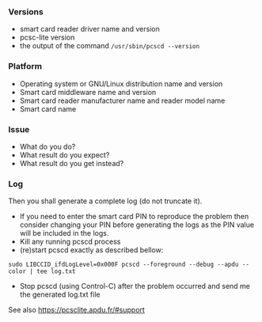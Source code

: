 ### Versions

* smart card reader driver name and version
* pcsc-lite version
* the output of the command `/usr/sbin/pcscd --version`

### Platform

* Operating system or GNU/Linux distribution name and version
* Smart card middleware name and version
* Smart card reader manufacturer name and reader model name
* Smart card name

### Issue

* What do you do?
* What result do you expect?
* What result do you get instead?

### Log

Then you shall generate a complete log (do not truncate it).

* If you need to enter the smart card PIN to reproduce the problem then
  consider changing your PIN before generating the logs as the PIN value
  will be included in the logs.
* Kill any running pcscd process
* (re)start pcscd exactly as described bellow:
```
sudo LIBCCID_ifdLogLevel=0x000F pcscd --foreground --debug --apdu --color | tee log.txt
```
* Stop pcscd (using Control-C) after the problem occurred and send me the
  generated log.txt file

See also https://pcsclite.apdu.fr/#support
